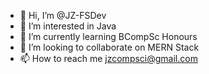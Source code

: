 - 👋 Hi, I’m @JZ-FSDev
- 👀 I’m interested in Java
- 🌱 I’m currently learning BCompSc Honours
- 💞️ I’m looking to collaborate on MERN Stack
- 📫 How to reach me jzcompsci@gmail.com

<!---
JZ-FSDev/JZ-FSDev is a ✨ special ✨ repository because its `README.md` (this file) appears on your GitHub profile.
You can click the Preview link to take a look at your changes.
--->
